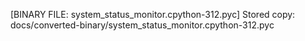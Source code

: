 [BINARY FILE: system_status_monitor.cpython-312.pyc]
Stored copy: docs/converted-binary/system_status_monitor.cpython-312.pyc
